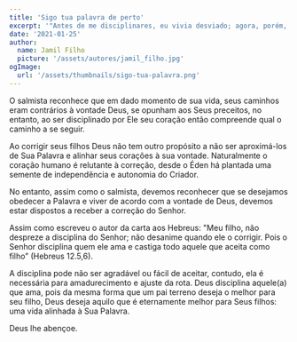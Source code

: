 ```yaml
---
title: 'Sigo tua palavra de perto'
excerpt: '"Antes de me disciplinares, eu vivia desviado; agora, porém, sigo tua palavra de perto" (Salmo 119.67)'
date: '2021-01-25'
author:
  name: Jamil Filho
  picture: '/assets/autores/jamil_filho.jpg'
ogImage:
  url: '/assets/thumbnails/sigo-tua-palavra.png'
---
```


O salmista reconhece que em dado momento de sua vida, seus caminhos eram contrários à vontade Deus, se opunham aos Seus preceitos, no entanto, ao ser disciplinado por Ele seu coração então compreende qual o caminho a se seguir.

Ao corrigir seus filhos Deus não tem outro propósito a não ser aproximá-los de Sua Palavra e alinhar seus corações à sua vontade. Naturalmente o coração humano é relutante à correção, desde o Éden há plantada uma semente de independência e autonomia do Criador.

No entanto, assim como o salmista, devemos reconhecer que se desejamos obedecer a Palavra e viver de acordo com a vontade de Deus, devemos estar dispostos a receber a correção do Senhor.

Assim como escreveu o autor da carta aos Hebreus: "Meu filho, não despreze a disciplina do Senhor; não desanime quando ele o corrigir. Pois o Senhor disciplina quem ele ama e castiga todo aquele que aceita como filho” (Hebreus 12.5,6).

A disciplina pode não ser agradável ou fácil de aceitar, contudo, ela é necessária para amadurecimento e ajuste da rota. Deus disciplina aquele(a) que ama, pois da mesma forma que um pai terreno deseja o melhor para seu filho, Deus deseja aquilo que é eternamente melhor para Seus filhos: uma vida alinhada à Sua Palavra.

Deus lhe abençoe.